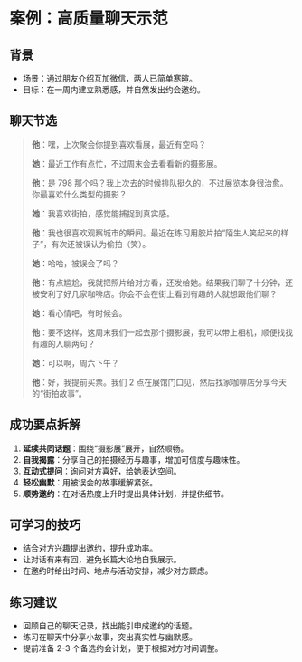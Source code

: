 # 案例：高质量聊天示范

## 背景

- 场景：通过朋友介绍互加微信，两人已简单寒暄。
- 目标：在一周内建立熟悉感，并自然发出约会邀约。

## 聊天节选

> **他**：嘿，上次聚会你提到喜欢看展，最近有空吗？
>
> **她**：最近工作有点忙，不过周末会去看看新的摄影展。
>
> **他**：是 798 那个吗？我上次去的时候排队挺久的，不过展览本身很治愈。你最喜欢什么类型的摄影？
>
> **她**：我喜欢街拍，感觉能捕捉到真实感。
>
> **他**：我也很喜欢观察城市的瞬间。最近在练习用胶片拍“陌生人笑起来的样子”，有次还被误认为偷拍（笑）。
>
> **她**：哈哈，被误会了吗？
>
> **他**：有点尴尬，我就把照片给对方看，还发给她。结果我们聊了十分钟，还被安利了好几家咖啡店。你会不会在街上看到有趣的人就想跟他们聊？
>
> **她**：看心情吧，有时候会。
>
> **他**：要不这样，这周末我们一起去那个摄影展，我可以带上相机，顺便找找有趣的人聊两句？
>
> **她**：可以啊，周六下午？
>
> **他**：好，我提前买票。我们 2 点在展馆门口见，然后找家咖啡店分享今天的“街拍故事”。

## 成功要点拆解

1. **延续共同话题**：围绕“摄影展”展开，自然顺畅。
2. **自我揭露**：分享自己的拍摄经历与趣事，增加可信度与趣味性。
3. **互动式提问**：询问对方喜好，给她表达空间。
4. **轻松幽默**：用被误会的故事缓解紧张。
5. **顺势邀约**：在对话热度上升时提出具体计划，并提供细节。

## 可学习的技巧

- 结合对方兴趣提出邀约，提升成功率。
- 让对话有来有回，避免长篇大论地自我展示。
- 在邀约时给出时间、地点与活动安排，减少对方顾虑。

## 练习建议

- 回顾自己的聊天记录，找出能引申成邀约的话题。
- 练习在聊天中分享小故事，突出真实性与幽默感。
- 提前准备 2-3 个备选约会计划，便于根据对方时间调整。
